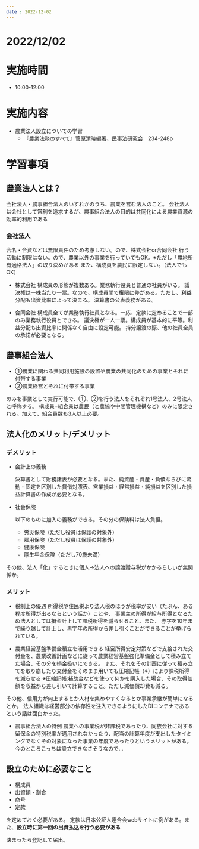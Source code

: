 ```yaml
---
date : 2022-12-02
---
```


# 2022/12/02

# 実施時間
- 10:00-12:00

# 実施内容
- 農業法人設立についての学習
  - 『農業法務のすべて』菅原清暁編著、民事法研究会　234-248p

# 学習事項

## 農業法人とは？
会社法人・農事組合法人のいずれかのうち、農業を営む法人のこと。
会社法人は会社として営利を追求するが、農事組合法人の目的は共同化による農業資源の効率的利用である

### 会社法人

合名・合資などは無限責任のため考慮しない。ので、株式会社or合同会社
行う活動に制限はない。ので、農業以外の事業を行っていてもOK。※ただし「農地所有適格法人」の取り決めがある
また、構成員を農民に限定しない。（法人でもOK）

- 株式会社
  構成員の形態が複数ある。業務執行役員と普通の社員がいる。
  議決権は一株当たり一票。なので、構成員間で権限に差がある。ただし、利益分配も出資比率によって決まる。
  決算書の公表義務がある。

- 合同会社
  構成員全てが業務執行社員となる。一応、定款に定めることで一部のみ業務執行役員とできる。
  議決権が一人一票。構成員が基本的に平等。利益分配も出資比率に関係なく自由に設定可能。
  持分譲渡の際、他の社員全員の承諾が必要となる。

## 農事組合法人

- ①農業に関わる共同利用施設の設置や農業の共同化のための事業とそれに付帯する事業
- ②農業経営とそれに付帯する事業

のみを事業として実行可能で、①、②を行う法人をそれぞれ1号法人、2号法人と呼称する。
構成員=組合員は農民（と農協や中間管理機構など）のみに限定される。加えて、組合員数も3人以上必要。

## 法人化のメリット/デメリット

### デメリット

- 会計上の義務
  
  決算書として財務諸表が必要となる。また、純資産・資産・負債ならびに流動・固定を区別した貸借対照表、営業損益・経常損益・純損益を区別した損益計算書の作成が必要となる。

- 社会保険
  
  以下のものに加入の義務ができる。その分の保険料は法人負担。
  - 労災保険（ただし役員は保護の対象外）
  - 雇用保険（ただし役員は保護の対象外）
  - 健康保険
  - 厚生年金保険（ただし70歳未満）

その他、法人「化」するときに個人→法人への譲渡贈与税がかかるらしいが無関係か。

### メリット

- 税制上の優遇
  所得税や住民税より法人税のほうが税率が安い（たぶん、ある程度所得が出るならという話か）ことや、
  事業主の所得が給与所得となるため法人としては損金計上して課税所得を減らせること、また、
  赤字を10年まで繰り越して計上し、黒字年の所得から差し引くことができることが挙げられている。

- 農業経営基盤準備金積立を活用できる
  経営所得安定対策などで支給された交付金を、農業改善計画などに従って農業経営基盤強化準備金として積み立てた場合、その分を損金扱いにできる。
  また、それをその計画に従って積み立てを取り崩したり交付金をそのまま用いても圧縮記帳（※）により課税所得を減らせる
  ※圧縮記帳:補助金などを使って何かを購入した場合、その取得価額を収益から差し引いて計算すること。ただし減価償却費も減る。

その他、信用力が向上するとか人材を集めやすくなるとか事業承継が簡単になるとか。
法人組織は経営部分の依存性を注入できるようにしたDIコンテナであるという話は面白かった。

- 農事組合法人の特例
  農業への事業税が非課税であったり、同族会社に対する留保金の特別税率が適用されなかったり、配当の計算年度が支出したタイミングでなくその対象になった事業の年度であったりというメリットがある。今のところこっちは設立できなさそうなので…

## 設立のために必要なこと

- 構成員
- 出資額・割合
- 商号
- 定款

を定めておく必要がある。
定款は日本公証人連合会webサイトに例がある。また、**設立時に第一回の出資払込を行う必要がある**

決まったら登記して届出。